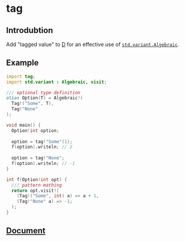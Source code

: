 # tag

## Introdubtion
Add "tagged value" to [D](http://dlang.org/) for an effective use of [`std.variant.Algebraic`](http://dlang.org/phobos/std_variant.html#.Algebraic).

## Example
```d
import tag;
import std.variant : Algebraic, visit;

/// optional type definition
alias Option(T) = Algebraic!(
  Tag!("Some", T),
  Tag!"None"
);

void main() {
  Option!int option;
  
  option = tag!"Some"(1);
  f(option).writeln; // 2
  
  option = tag!"None";
  f(option).writeln; // -1
}

int f(Option!int opt) {
  /// pattern mathing
  return opt.visit!(
    (Tag!("Some", int) a) => a + 1,
    (Tag!"None" a) => -1;
  );
}
```

## [Document](https://tosuke.github.io/tag/tag.html)